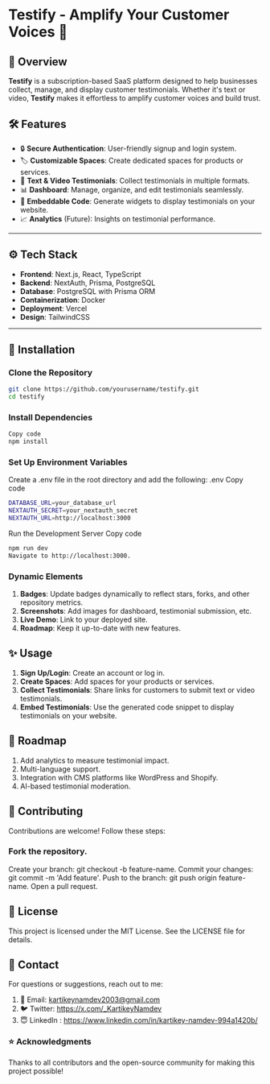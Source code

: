 # Testify - Amplify Your Customer Voices 🚀

## 🌟 Overview
**Testify** is a subscription-based SaaS platform designed to help businesses collect, manage, and display customer testimonials. Whether it's text or video, **Testify** makes it effortless to amplify customer voices and build trust.

## 🛠️ Features
- 🔒 **Secure Authentication**: User-friendly signup and login system.
- 🏷️ **Customizable Spaces**: Create dedicated spaces for products or services.
- 📝 **Text & Video Testimonials**: Collect testimonials in multiple formats.
- 📊 **Dashboard**: Manage, organize, and edit testimonials seamlessly.
- 🔗 **Embeddable Code**: Generate widgets to display testimonials on your website.
- 📈 **Analytics** (Future): Insights on testimonial performance.

---


## ⚙️ Tech Stack
- **Frontend**: Next.js, React, TypeScript
- **Backend**: NextAuth, Prisma, PostgreSQL
- **Database**: PostgreSQL with Prisma ORM
- **Containerization**: Docker
- **Deployment**: Vercel
- **Design**: TailwindCSS

---

## 🔧 Installation

### Clone the Repository
```bash
git clone https://github.com/yourusername/testify.git
cd testify
```
### Install Dependencies
```bash
Copy code
npm install
```

### Set Up Environment Variables
Create a .env file in the root directory and add the following:
.env
Copy code
```bash
DATABASE_URL=your_database_url
NEXTAUTH_SECRET=your_nextauth_secret
NEXTAUTH_URL=http://localhost:3000
```
Run the Development Server
Copy code
```bash
npm run dev
Navigate to http://localhost:3000.
```
### **Dynamic Elements**
1. **Badges**: Update badges dynamically to reflect stars, forks, and other repository metrics.
2. **Screenshots**: Add images for dashboard, testimonial submission, etc.
3. **Live Demo**: Link to your deployed site.
4. **Roadmap**: Keep it up-to-date with new features.

## **✨ Usage**
1. **Sign Up/Login**: Create an account or log in.
2. **Create Spaces**: Add spaces for your products or services.
3. **Collect Testimonials**: Share links for customers to submit text or video testimonials.
4. **Embed Testimonials**: Use the generated code snippet to display testimonials on your website.

## **🚧 Roadmap**
 1. Add analytics to measure testimonial impact.
 2. Multi-language support.
 3. Integration with CMS platforms like WordPress and Shopify.
 4. AI-based testimonial moderation.

## 🤝 Contributing
Contributions are welcome! Follow these steps:

### Fork the repository.
Create your branch: git checkout -b feature-name.
Commit your changes: git commit -m 'Add feature'.
Push to the branch: git push origin feature-name.
Open a pull request.

## 📜 License
This project is licensed under the MIT License. See the LICENSE file for details.

## 📧 Contact
For questions or suggestions, reach out to me:
1. 📧 Email: kartikeynamdev2003@gmail.com
2. 🐦 Twitter: https://x.com/_KartikeyNamdev
3. 😇 LinkedIn : https://www.linkedin.com/in/kartikey-namdev-994a1420b/

### ⭐ Acknowledgments
Thanks to all contributors and the open-source community for making this project possible!
